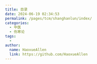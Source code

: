 ```yaml
---
title: 目录
date: 2024-06-19 02:34:53
permalink: /pages/tcm/shanghanlun/index/
categories:
  - 中医
  - 伤寒论
tags:
  - 
author: 
  name: HaoxueAllen
  link: https://github.com/HaoxueAllen
---
```

